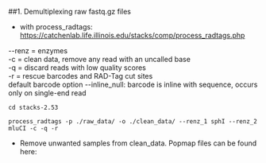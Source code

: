 ##1. Demultiplexing raw fastq.gz files

* with process_radtags: https://catchenlab.life.illinois.edu/stacks/comp/process_radtags.php

--renz = enzymes  
-c = clean data, remove any read with an uncalled base  
-q = discard reads with low quality scores  
-r = rescue barcodes and RAD-Tag cut sites  
default barcode option --inline_null: barcode is inline with sequence, occurs only on single-end read

```
cd stacks-2.53

process_radtags -p ./raw_data/ -o ./clean_data/ --renz_1 sphI --renz_2 mluCI -c -q -r
```

* Remove unwanted samples from clean_data. Popmap files can be found here:
